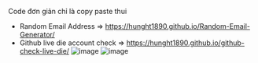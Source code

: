Code đơn giản chỉ là copy paste thui
- Random Email Address => https://hunght1890.github.io/Random-Email-Generator/
- Github live die account check => https://hunght1890.github.io/github-check-live-die/
![image](https://github.com/user-attachments/assets/be6b6c4e-a63c-4a43-82fd-8fc023458cb3)
![image](https://github.com/user-attachments/assets/fe5309be-10ab-48ef-a752-289c880a122d)
